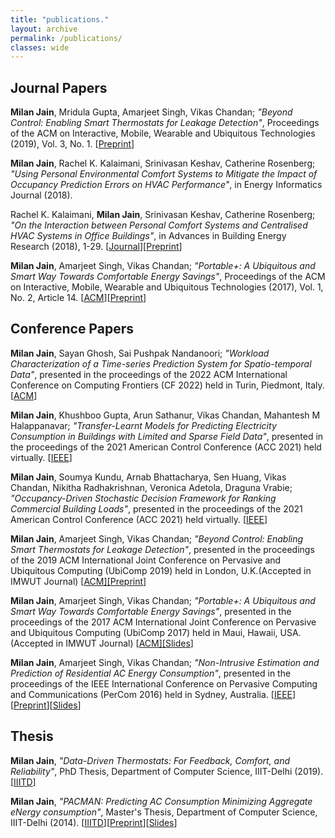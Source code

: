 ```yaml
---
title: "publications."
layout: archive
permalink: /publications/
classes: wide
---
```

<h2>Journal Papers</h2>

<p><strong>Milan Jain</strong>, Mridula Gupta, Amarjeet Singh, Vikas Chandan; <em>"Beyond Control: Enabling Smart Thermostats for Leakage Detection"</em>, Proceedings of the ACM on Interactive, Mobile, Wearable and Ubiquitous Technologies (2019), Vol. 3, No. 1. [<a href="https://www.researchgate.net/publication/330567207_Beyond_Control_Enabling_Smart_Thermostats_For_Leakage_Detection">Preprint</a>]</p>

<p><strong>Milan Jain</strong>, Rachel K. Kalaimani, Srinivasan Keshav, Catherine Rosenberg; <em>"Using Personal Environmental Comfort Systems to Mitigate the Impact of Occupancy Prediction Errors on HVAC Performance"</em>, in Energy Informatics Journal (2018).</p>

<p>Rachel K. Kalaimani, <strong>Milan Jain</strong>, Srinivasan Keshav, Catherine Rosenberg; <em>"On the Interaction between Personal Comfort Systems and Centralised HVAC&nbsp;Systems in Office Buildings"</em>,&nbsp;in&nbsp;Advances in Building Energy Research (2018), 1-29. [<a href="https://www.tandfonline.com/doi/abs/10.1080/17512549.2018.1505654">Journal</a>][<a href="https://arxiv.org/pdf/1710.02064.pdf">Preprint</a>]</p>

<p><strong>Milan Jain</strong>, Amarjeet Singh, Vikas Chandan; <em>"Portable+: A Ubiquitous and Smart Way Towards Comfortable Energy Savings"</em>, Proceedings of the ACM on Interactive, Mobile, Wearable and Ubiquitous Technologies (2017), Vol. 1, No. 2, Article 14. [<a href="http://dl.acm.org/citation.cfm?id=3090079">ACM</a>][<a href="https://milanjainblog.files.wordpress.com/2014/07/portableplus_preprint.pdf">Preprint</a>]</p>

<h2>Conference Papers<br></h2>
<p><strong>Milan Jain</strong>, Sayan Ghosh, Sai Pushpak Nandanoori; <em>"Workload Characterization of a Time-series Prediction System for Spatio-temporal Data"</em>, presented in the proceedings of the 2022 ACM International Conference on Computing Frontiers (CF 2022) held in Turin, Piedmont, Italy. [<a href="https://dl.acm.org/doi/abs/10.1145/3528416.3530242">ACM</a>]</p>

<p><strong>Milan Jain</strong>, Khushboo Gupta, Arun Sathanur, Vikas Chandan, Mahantesh M Halappanavar; <em>"Transfer-Learnt Models for Predicting Electricity Consumption in Buildings with Limited and Sparse Field Data"</em>, presented in the proceedings of the 2021 American Control Conference (ACC 2021) held virtually. [<a href="https://ieeexplore.ieee.org/abstract/document/9483228">IEEE</a>]</p>

<p><strong>Milan Jain</strong>, Soumya Kundu, Arnab Bhattacharya, Sen Huang, Vikas Chandan, Nikitha Radhakrishnan, Veronica Adetola, Draguna Vrabie; <em>"Occupancy-Driven Stochastic Decision Framework for Ranking Commercial Building Loads"</em>, presented in the proceedings of the 2021 American Control Conference (ACC 2021) held virtually. [<a href="https://ieeexplore.ieee.org/abstract/document/9482639">IEEE</a>]</p>

<p><strong>Milan Jain</strong>, Amarjeet Singh, Vikas Chandan; <em>"Beyond Control: Enabling Smart Thermostats for Leakage Detection"</em>, presented in the proceedings of the 2019 ACM International Joint Conference on Pervasive and Ubiquitous Computing (UbiComp 2019) held in London, U.K.(Accepted in IMWUT Journal) [<a href="https://dl.acm.org/doi/abs/10.1145/3314401">ACM][<a href="https://www.researchgate.net/publication/330567207_Beyond_Control_Enabling_Smart_Thermostats_For_Leakage_Detection">Preprint</a>]</p>

<p><strong>Milan Jain</strong>, Amarjeet Singh, Vikas Chandan; <em>"Portable+: A Ubiquitous and Smart Way Towards Comfortable Energy Savings"</em>, presented in the proceedings of the 2017 ACM International Joint Conference on Pervasive and Ubiquitous Computing (UbiComp 2017) held in Maui, Hawaii, USA.(Accepted in IMWUT Journal) [<a href="https://dl.acm.org/doi/abs/10.1145/3090079">ACM][<a href="https://milanjainblog.files.wordpress.com/2017/09/jain2017portableplus_v6.pdf">Slides</a>]</p>

<p><strong>Milan Jain</strong>, Amarjeet Singh, Vikas Chandan; <em>"Non-Intrusive Estimation and Prediction of Residential AC Energy Consumption"</em>, presented in the proceedings of the IEEE International Conference on Pervasive Computing and Communications (PerCom 2016) held in Sydney, Australia. [<a href="http://ieeexplore.ieee.org/xpl/articleDetails.jsp?arnumber=7456509&amp;filter%3DAND%28p_IS_Number%3A7456493%29">IEEE</a>][<a href="https://milanjainblog.files.wordpress.com/2014/07/pacman.pdf">Preprint</a>][<a href="https://milanjainblog.files.wordpress.com/2017/09/non-intrusive-estimation-and-prediction-of-residential-ac-energy.pdf">Slides</a>]</p>

<h2>Thesis<br></h2>
<p><strong>Milan Jain</strong>, <em>"Data-Driven Thermostats: For Feedback, Comfort, and Reliability"</em>, PhD Thesis, Department of Computer Science, IIIT-Delhi (2019). [<a href="https://repository.iiitd.edu.in/xmlui/handle/123456789/795">IIITD</a>]</p>

<p><strong>Milan Jain</strong>, <em>"PACMAN: Predicting AC Consumption Minimizing Aggregate eNergy consumption"</em>, Master's Thesis, Department of Computer Science, IIIT-Delhi (2014). [<a href="https://repository.iiitd.edu.in/jspui/handle/123456789/168">IIITD</a>][<a href="https://milanjainblog.files.wordpress.com/2014/07/pacman1.pdf">Preprint</a>][<a href="https://milanjainblog.files.wordpress.com/2017/04/pacman-presentation.pdf">Slides</a>]<br></p>